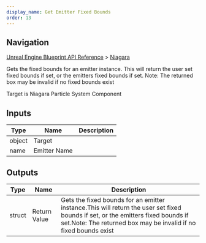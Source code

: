 ```yaml
---
display_name: Get Emitter Fixed Bounds
order: 13
---
```

## Navigation

[Unreal Engine Blueprint API Reference](https://dev.epicgames.com/documentation/en-us/unreal-engine/BlueprintAPI) > [Niagara](https://dev.epicgames.com/documentation/en-us/unreal-engine/BlueprintAPI/Niagara)

Gets the fixed bounds for an emitter instance.
This will return the user set fixed bounds if set, or the emitters fixed bounds if set.
Note: The returned box may be invalid if no fixed bounds exist

Target is Niagara Particle System Component

## Inputs

| Type | Name | Description |
| --- | --- | --- |
| object | Target |  |
| name | Emitter Name |  |

## Outputs

| Type | Name | Description |
| --- | --- | --- |
| struct | Return Value | Gets the fixed bounds for an emitter instance.This will return the user set fixed bounds if set, or the emitters fixed bounds if set.Note: The returned box may be invalid if no fixed bounds exist |
